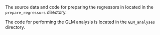 The source data and code for preparing the regressors in located in the `prepare_regressors` directory.

The code for performing the GLM analysis is located in the `GLM_analyses` directory.

